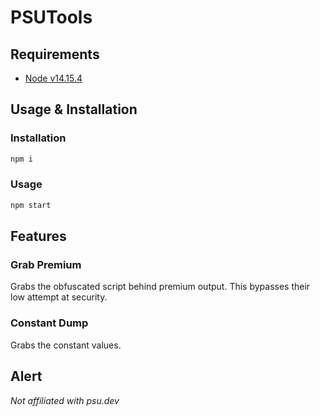 # PSUTools

## Requirements
* [Node v14.15.4](https://nodejs.org/en/)

## Usage & Installation

### Installation
```bash
npm i
```

### Usage
```bash
npm start
```

## Features

### Grab Premium
Grabs the obfuscated script behind premium output. This bypasses their low attempt at security.

### Constant Dump
Grabs the constant values.

## Alert
*Not affiliated with psu.dev*
